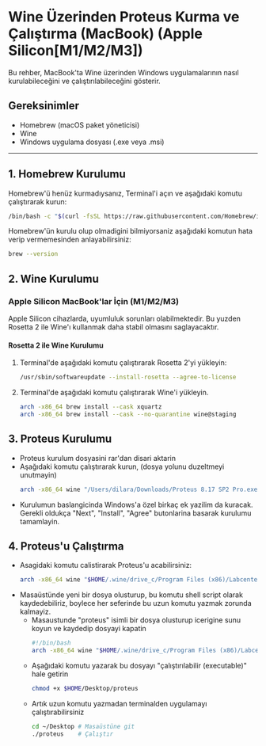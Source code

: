 # Wine Üzerinden Proteus Kurma ve Çalıştırma (MacBook) (Apple Silicon[M1/M2/M3])

Bu rehber, MacBook'ta Wine üzerinden Windows uygulamalarının nasıl kurulabileceğini ve çalıştırılabileceğini gösterir.

## Gereksinimler
- Homebrew (macOS paket yöneticisi)
- Wine
- Windows uygulama dosyası (.exe veya .msi)

---

## 1. Homebrew Kurulumu
Homebrew'ü henüz kurmadıysanız, Terminal'i açın ve aşağıdaki komutu çalıştırarak kurun:

```bash
/bin/bash -c "$(curl -fsSL https://raw.githubusercontent.com/Homebrew/install/HEAD/install.sh)"
```

Homebrew'ün kurulu olup olmadigini bilmiyorsaniz aşağıdaki komutun hata verip vermemesinden anlayabilirsiniz:

```bash
brew --version
```

## 2. Wine Kurulumu

### Apple Silicon MacBook'lar İçin (M1/M2/M3)
Apple Silicon cihazlarda, uyumluluk sorunları olabilmektedir. Bu yuzden Rosetta 2 ile Wine'ı kullanmak daha stabil olmasını saglayacaktır.

#### Rosetta 2 ile Wine Kurulumu

1. Terminal'de aşağıdaki komutu çalıştırarak Rosetta 2'yi yükleyin:

   ```bash
   /usr/sbin/softwareupdate --install-rosetta --agree-to-license
   ```
2. Terminal'de aşağıdaki komutu çalıştırarak Wine'i yükleyin.

   ```bash
   arch -x86_64 brew install --cask xquartz
   arch -x86_64 brew install --cask --no-quarantine wine@staging
   ```

## 3. Proteus Kurulumu
   - Proteus kurulum dosyasini rar'dan disari aktarin
   - Aşağıdaki komutu çalıştırarak kurun, (dosya yolunu duzeltmeyi unutmayin)
     ```bash
     arch -x86_64 wine "/Users/dilara/Downloads/Proteus 8.17 SP2 Pro.exe"
     ```
   - Kurulumun baslangicinda Windows'a özel birkaç ek yazilim da kuracak. Gerekli oldukça "Next", "Install", "Agree" butonlarina basarak kurulumu tamamlayin.

## 4. Proteus'u Çalıştırma
- Asagidaki komutu calistirarak Proteus'u acabilirsiniz:
  ```bash
  arch -x86_64 wine "$HOME/.wine/drive_c/Program Files (x86)/Labcenter Electronics/Proteus 8 Professional/BIN/PDS.EXE"
  ```
- Masaüstünde yeni bir dosya olusturup, bu komutu shell script olarak kaydedebiliriz, boylece her seferinde bu uzun komutu yazmak zorunda kalmayiz.
  - Masaustunde "proteus" isimli bir dosya olusturup icerigine sunu koyun ve kaydedip dosyayi kapatin
    ```bash
    #!/bin/bash
    arch -x86_64 wine "$HOME/.wine/drive_c/Program Files (x86)/Labcenter Electronics/Proteus 8 Professional/BIN/PDS.EXE"
    ```
  - Aşağıdaki komutu yazarak bu dosyayı "çalıştırılabilir (executable)" hale getirin
    ```bash
    chmod +x $HOME/Desktop/proteus
    ```
  - Artık uzun komutu yazmadan terminalden uygulamayı çalıştırabilirsiniz
    ```bash
    cd ~/Desktop # Masaüstüne git
    ./proteus    # Çalıştır
    ```
